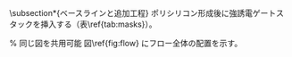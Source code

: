 \subsection*{ベースラインと追加工程}
ポリシリコン形成後に強誘電ゲートスタックを挿入する（表\ref{tab:masks}）。

% 同じ図を共用可能
図\ref{fig:flow} にフロー全体の配置を示す。
